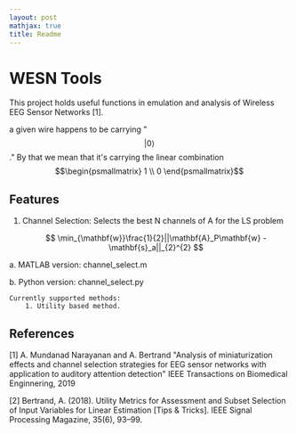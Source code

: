 ```yaml
---
layout: post
mathjax: true
title: Readme
---
```

# WESN Tools
This project holds useful functions in emulation and analysis of Wireless EEG Sensor Networks [1].

a given wire happens to be carrying "$$\lvert 0\rangle$$."
By that we mean that it's carrying the linear combination
$$\begin{psmallmatrix} 1 \\ 0 \end{psmallmatrix}$$

## Features
1. Channel Selection: Selects the best N channels of A for the LS problem 

	$$ \min_{\mathbf{w}}\frac{1}{2}||\mathbf{A}_P\mathbf{w} - \mathbf{s}_a||_{2}^{2} $$

a. MATLAB version: channel_select.m

b. Python version: channel_select.py

	Currently supported methods: 
		1. Utility based method.


## References
[1] A. Mundanad Narayanan and A. Bertrand "Analysis of miniaturization effects and channel selection strategies for EEG sensor networks with application to auditory attention detection" IEEE Transactions on Biomedical Enginnering, 2019

[2] Bertrand, A. (2018). Utility Metrics for Assessment and Subset Selection of Input Variables for Linear Estimation [Tips & Tricks]. IEEE Signal Processing Magazine, 35(6), 93–99.

